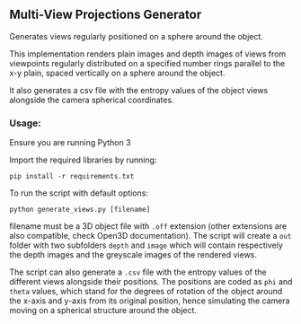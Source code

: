 ## Multi-View Projections Generator

Generates views regularly positioned on a sphere around the object.

This implementation renders plain images and depth images of views from
viewpoints regularly distributed on a specified number rings parallel to the x-y plain,
spaced vertically on a sphere around the object.

It also generates a csv file with the entropy values of the object views
alongside the camera spherical coordinates.

### Usage:
Ensure you are running Python 3

Import the required libraries by running:

```
pip install -r requirements.txt
```

To run the script with default options:

```
python generate_views.py [filename]
```
filename must be a 3D object file with `.off` extension (other extensions are also compatible, check Open3D documentation).
The script will create a `out` folder with two subfolders `depth` and `image` which will contain respectively the depth images and the greyscale images of the rendered views.

The script can also generate a `.csv` file with the entropy values of the different views alongside their positions. The positions are coded as `phi` and `theta` values, which stand for the degrees of rotation of the object around the x-axis and y-axis from its original position, hence simulating the camera moving on a spherical structure around the object.
